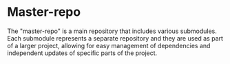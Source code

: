 # Master-repo
The "master-repo" is a main repository that includes various submodules. Each submodule represents a separate repository and they are used as part of a larger project, allowing for easy management of dependencies and independent updates of specific parts of the project.
